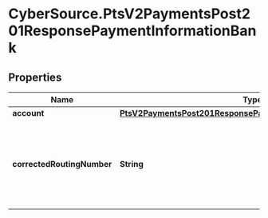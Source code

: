 # CyberSource.PtsV2PaymentsPost201ResponsePaymentInformationBank

## Properties
Name | Type | Description | Notes
------------ | ------------- | ------------- | -------------
**account** | [**PtsV2PaymentsPost201ResponsePaymentInformationBankAccount**](PtsV2PaymentsPost201ResponsePaymentInformationBankAccount.md) |  | [optional] 
**correctedRoutingNumber** | **String** | Corrected account number from the ACH verification service.  For details, see `ecp_debit_corrected_routing_number` or `ecp_credit_corrected_routing_number` reply field descriptions in the [Electronic Check Services Using the SCMP API Guide.](https://apps.cybersource.com/library/documentation/dev_guides/EChecks_SCMP_API/html/)  | [optional] 


